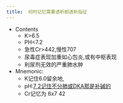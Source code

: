 ```yaml
---
title:  何时记忆需要透析即透析指征
--- 
```


- Contents
  - K>6.5
  - PH<7.2
  - 急性Cr>442,慢性707
  - 尿毒症表现加重如心包炎,或有中枢表现
  - 利尿剂无效的严重肺水肿
- Mnemonic:
  - K记住6.0留余地,
  - pH:[7 2记住不分肺或DKA那是补碱的](/7.2记住不分肺或DKA那是补碱的)
  - Cr记忆为 6x7 42

